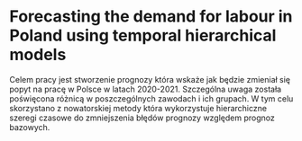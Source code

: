 # Forecasting the demand for labour in Poland using temporal hierarchical models

Celem pracy jest stworzenie prognozy która wskaże jak będzie zmieniał się
popyt na pracę w Polsce w latach 2020-2021. Szczególna uwaga została poświęcona
różnicą w poszczególnych zawodach i ich grupach. W tym celu skorzystano
z nowatorskiej metody która wykorzystuje hierarchiczne szeregi czasowe
do zmniejszenia błędów prognozy względem prognoz bazowych.
